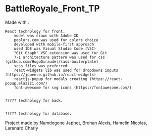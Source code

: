 # BattleRoyale_Front_TP

Made with :

    React technology for front.
        model was drawn with Adobe XD
        poolors.com was used for colors choice
        developed with mobile-first approach
        used IDE was Visual Studio Code (VSC)
        "Git Graph" VSC extension was used for Git
        7-1 architecture pattern was used for css (github.com/HugoGiraudel/sass-boilerplate)
        scss files was preferred
        react-widgets lib was used for dropdowns inputs (https://jquense.github.io/react-widgets)
        reactjs-popup for modals creating (https://react-popup.elazizi.com/)
        font-awesome for svg icons (https://fontawesome.com/)
    
  
    ????? technology for back. 
  
  
    ????? technology for database.
  


Project made by Namdegone Japhet, Brohan Alexis, Hamelin Nicolas, Lerenard Charly
